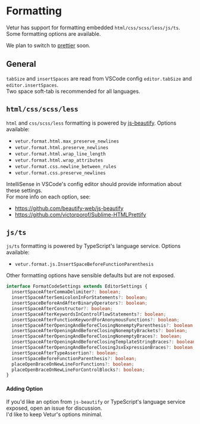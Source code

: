 # Formatting

Vetur has support for formatting embedded `html/css/scss/less/js/ts`.  
Some formatting options are available.

We plan to switch to [prettier](https://github.com/prettier/prettier) soon.

## General

`tabSize` and `insertSpaces` are read from VSCode config `editor.tabSize` and `editor.insertSpaces`.  
Two space soft-tab is recommended for all languages.

## `html/css/scss/less`

`html` and `css/scss/less` formatting is powered by [js-beautify](https://github.com/beautify-web/js-beautify).
Options available:

- `vetur.format.html.max_preserve_newlines`
- `vetur.format.html.preserve_newlines`
- `vetur.format.html.wrap_line_length`
- `vetur.format.html.wrap_attributes`
- `vetur.format.css.newline_between_rules`
- `vetur.format.css.preserve_newlines`

IntelliSense in VSCode's config editor should provide information about these settings.  
For more info on each option, see: 

- https://github.com/beautify-web/js-beautify
- https://github.com/victorporof/Sublime-HTMLPrettify

## `js/ts`

`js/ts` formatting is powered by TypeScript's language service. Options available:

- `vetur.format.js.InsertSpaceBeforeFunctionParenthesis`

Other formatting options have sensible defaults but are not exposed.

```ts
interface FormatCodeSettings extends EditorSettings {
  insertSpaceAfterCommaDelimiter?: boolean;
  insertSpaceAfterSemicolonInForStatements?: boolean;
  insertSpaceBeforeAndAfterBinaryOperators?: boolean;
  insertSpaceAfterConstructor?: boolean;
  insertSpaceAfterKeywordsInControlFlowStatements?: boolean;
  insertSpaceAfterFunctionKeywordForAnonymousFunctions?: boolean;
  insertSpaceAfterOpeningAndBeforeClosingNonemptyParenthesis?: boolean;
  insertSpaceAfterOpeningAndBeforeClosingNonemptyBrackets?: boolean;
  insertSpaceAfterOpeningAndBeforeClosingNonemptyBraces?: boolean;
  insertSpaceAfterOpeningAndBeforeClosingTemplateStringBraces?: boolean;
  insertSpaceAfterOpeningAndBeforeClosingJsxExpressionBraces?: boolean;
  insertSpaceAfterTypeAssertion?: boolean;
  insertSpaceBeforeFunctionParenthesis?: boolean;
  placeOpenBraceOnNewLineForFunctions?: boolean;
  placeOpenBraceOnNewLineForControlBlocks?: boolean;
}
```

#### Adding Option

If you'd like an option from `js-beautify` or TypeScript's language service exposed, open an issue for discussion.  
I'd like to keep Vetur's options minimal.
